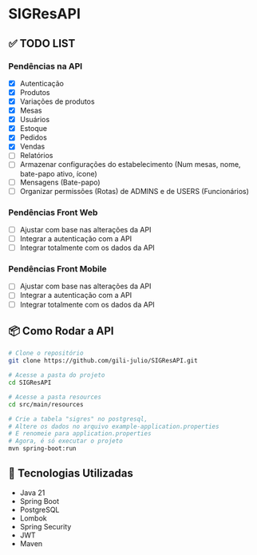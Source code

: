 # SIGResAPI

## ✅ TODO LIST

### Pendências na API
- [X] Autenticação
- [X] Produtos
- [X] Variações de produtos
- [X] Mesas
- [X] Usuários
- [X] Estoque
- [X] Pedidos
- [X] Vendas
- [ ] Relatórios
- [ ] Armazenar configurações do estabelecimento (Num mesas, nome, bate-papo ativo, ícone)
- [ ] Mensagens (Bate-papo)
- [ ] Organizar permissões (Rotas) de ADMINS e de USERS (Funcionários)

### Pendências Front Web
- [ ] Ajustar com base nas alterações da API
- [ ] Integrar a autenticação com a API
- [ ] Integrar totalmente com os dados da API

### Pendências Front Mobile
- [ ] Ajustar com base nas alterações da API
- [ ] Integrar a autenticação com a API
- [ ] Integrar totalmente com os dados da API

## 📦 Como Rodar a API
```bash
# Clone o repositório
git clone https://github.com/gili-julio/SIGResAPI.git

# Acesse a pasta do projeto
cd SIGResAPI

# Acesse a pasta resources
cd src/main/resources

# Crie a tabela "sigres" no postgresql,
# Altere os dados no arquivo example-application.properties
# E renomeie para application.properties
# Agora, é só executar o projeto
mvn spring-boot:run
```

## 📖 Tecnologias Utilizadas
- Java 21
- Spring Boot
- PostgreSQL
- Lombok
- Spring Security
- JWT
- Maven
